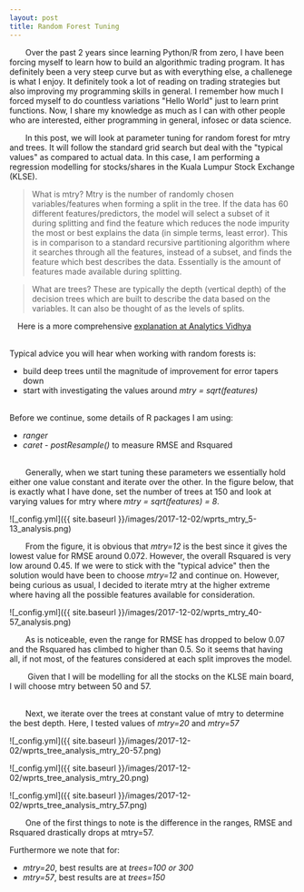```yaml
---
layout: post
title: Random Forest Tuning
---
```


&emsp;&emsp;Over the past 2 years since learning Python/R from zero, I have been forcing myself to learn how to build an algorithmic trading program. It has definitely been a very steep curve but as with everything else, a challenege is what I enjoy. It definitely took a lot of reading on trading strategies but also improving my programming skills in general. I remember how much I forced myself to do countless variations "Hello World" just to learn print functions. Now, I share my knowledge as much as I can with other people who are interested, either programming in general, infosec or data science.      

&emsp;&emsp;In this post, we will look at parameter tuning for random forest for mtry and trees. It will follow the standard grid search but deal with the "typical values" as compared to actual data. In this case, I am performing a regression modelling for stocks/shares in the Kuala Lumpur Stock Exchange (KLSE). 

> What is mtry?
> Mtry is the number of randomly chosen variables/features when forming a split in the tree. If the data has 60 different features/predictors, the model will select a subset of it during splitting and find the feature which reduces the node impurity the most or best explains the data (in simple terms, least error). 
> This is in comparison to a standard recursive partitioning algorithm where it searches through all the features, instead of a subset, and finds the feature which best describes the data. 
> Essentially is the amount of features made available during splitting.

> What are trees?
> These are typically the depth (vertical depth) of the decision trees which are built to describe the data based on the variables. It can also be thought of as the levels of splits. 


&emsp;Here is a more comprehensive [explanation at Analytics Vidhya][1] 
<br><br>

Typical advice you will hear when working with random forests is: 
* build deep trees until the magnitude of improvement for error tapers down 
* start with investigating the values around *mtry = sqrt(features)*
<br><br>

Before we continue, some details of R packages I am using:
* *ranger*
* *caret* - *postResample()* to measure RMSE and Rsquared
<br><br>

&emsp;&emsp;Generally, when we start tuning these parameters we essentially hold either one value constant and iterate over the other. In the figure below, that is exactly what I have done, set the number of trees at 150 and look at varying values for mtry where *mtry = sqrt(features) = 8*.


![_config.yml]({{ site.baseurl }}/images/2017-12-02/wprts_mtry_5-13_analysis.png)

&emsp;&emsp;From the figure, it is obvious that *mtry=12* is the best since it gives the lowest value for RMSE around 0.072. However, the overall Rsquared is very low around 0.45. If we were to stick with the "typical advice" then the solution would have been to choose *mtry=12* and continue on. However, being curious as usual, I decided to iterate mtry at the higher extreme where having all the possible features available for consideration. 

![_config.yml]({{ site.baseurl }}/images/2017-12-02/wprts_mtry_40-57_analysis.png)

&emsp;&emsp;As is noticeable, even the range for RMSE has dropped to below 0.07 and the Rsquared has climbed to higher than 0.5. So it seems that having all, if not most, of the features considered at each split improves the model. 

&emsp;&emsp; Given that I will be modelling for all the stocks on the KLSE main board, I will choose mtry between 50 and 57. 
<br><br>

&emsp;&emsp;Next, we iterate over the trees at constant value of mtry to determine the best depth. Here, I tested values of *mtry=20* and *mtry=57*

![_config.yml]({{ site.baseurl }}/images/2017-12-02/wprts_tree_analysis_mtry_20-57.png)

![_config.yml]({{ site.baseurl }}/images/2017-12-02/wprts_tree_analysis_mtry_20.png)

![_config.yml]({{ site.baseurl }}/images/2017-12-02/wprts_tree_analysis_mtry_57.png)

&emsp;&emsp;One of the first things to note is the difference in the ranges, RMSE and Rsquared drastically drops at mtry=57.

Furthermore we note that for:
* *mtry=20*, best results are at *trees=100 or 300*
* *mtry=57*, best results are at *trees=150*




<br><br><br><br>







[1]: https://www.analyticsvidhya.com/blog/2016/04/complete-tutorial-tree-based-modeling-scratch-in-python/

